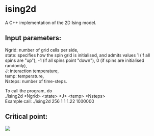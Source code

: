 # ising2d
A C++ implementation of the 2D Ising model. 

## Input parameters:
Ngrid: number of grid cells per side,  
state: specifies how the spin grid is initialised, and admits values 1 (if all spins are "up"), -1 (if all spins point "down"), 0 (if spins are initialised randomly),  
J: interaction temperature,  
temp: temperature,  
Nsteps: number of time-steps.  

To call the program, do  
./ising2d \<Ngrid\>  \<state\> \<J\> \<temp\> \<Nsteps\>  
Example call: ./ising2d 256 1 1 1.22 1000000
 

## Critical point:
![](https://github.com/tafcosta/ising2d/blob/master/animation.gif)